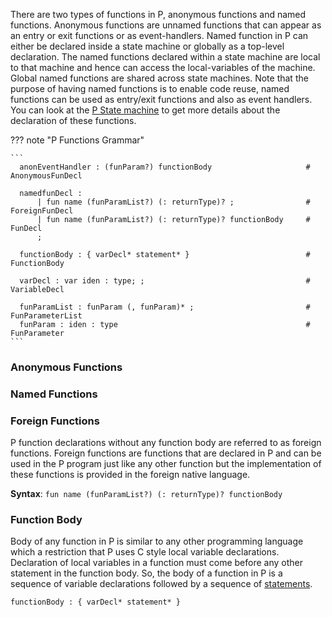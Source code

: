 There are two types of functions in P, anonymous functions and named functions. Anonymous functions are unnamed functions that can appear as an entry or exit functions or as event-handlers. Named function in P can either be declared inside a state machine or globally as a top-level declaration. The named functions declared within a state machine are local to that machine and hence can access the local-variables of the machine. Global named functions are shared across state machines. Note that the purpose of having named functions is to enable code reuse, named functions can be used as entry/exit functions and also as event handlers. You can look at the [P State machine](manual/../statemachines.md) to get more details about the declaration of these functions.

??? note "P Functions Grammar"

    ```
      anonEventHandler : (funParam?) functionBody                     # AnonymousFunDecl

      namedfunDecl : 
          | fun name (funParamList?) (: returnType)? ;                # ForeignFunDecl
          | fun name (funParamList?) (: returnType)? functionBody     # FunDecl
          ;

      functionBody : { varDecl* statement* }                          # FunctionBody

      varDecl : var iden : type; ;                                    # VariableDecl

      funParamList : funParam (, funParam)* ;                         # FunParameterList
      funParam : iden : type                                          # FunParameter
    ```

### Anonymous Functions

### Named Functions

### Foreign Functions
P function declarations without any function body are referred to as foreign functions. Foreign functions are functions that are declared in P and can be used in the P program just like any other function but the implementation of these functions is provided in the foreign native language. 

**Syntax**: `fun name (funParamList?) (: returnType)? functionBody`

### Function Body

Body of any function in P is similar to any other programming language which a restriction that P uses C style local variable declarations.
Declaration of local variables in a function must come before any other statement in the function body. So, the body of a function in P is a sequence of variable declarations followed by a sequence of [statements](statements.md).

```
functionBody : { varDecl* statement* }                          
```
